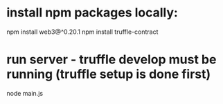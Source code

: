 
# install npm packages locally:
npm install web3@^0.20.1
npm install truffle-contract

# run server - truffle develop must be running (truffle setup is done first)
node main.js
